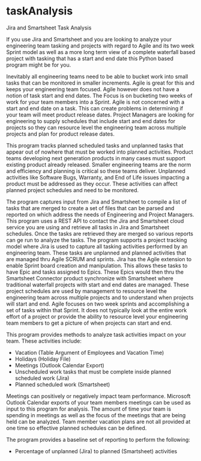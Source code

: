 # taskAnalysis
Jira and Smartsheet Task Analysis

If you use Jira and Smartsheet and you are looking to analyze your engineering team tasking and projects with regard to Agile and its two week Sprint model as well as a more long term view of a complete waterfall based project with tasking that has a start and end date this Python based program might be for you.  

Inevitably all engineering teams need to be able to bucket work into small tasks that can be monitored in smaller increments.  Agile is great for this and keeps your engineering team focused. Agile however does not have a notion of task start and end dates. The Focus is on bucketing two weeks of work for your team members into a Sprint. Agile is not concerned with a start and end date on a task.  This can create problems in determining if your team will meet product release dates.  Project Managers are looking for engineering to supply schedules that include start and end dates for projects so they can resource level the engineering team across multiple projects and plan for product release dates. 

This program tracks planned scheduled tasks and unplanned tasks that appear out of nowhere that must be worked into planned activities. Product teams developing next generation products in many cases must support existing product already released. Smaller engineering teams are the norm and efficiency and planning is critical so these teams deliver.  Unplanned activities like Software Bugs, Warranty, and End of Life issues impacting a product must be addressed as they occur.  These activities can affect planned project schedules and need to be monitored. 

The program captures input from Jira and Smartsheet to compile a list of tasks that are merged to create a set of files that can be parsed and reported on which address the needs of Engineering and Project Managers. This program uses a REST API to contact the Jira and Smartsheet cloud service you are using and retrieve all tasks in Jira and Smartsheet schedules. Once the tasks are retrieved they are merged so various reports can ge run to analyze the tasks. The program supports a project tracking model where Jira is used to capture all tasking activities performed by an engineering team.  These tasks are unplanned and planned activities that are managed thru Agile SCRUM and sprints.  Jira has the Agile extension to enable Sprint board creation and manipulation.  This allows these tasks to have Epic and tasks assigned to Epics.  These Epics would then thru the Smartsheet Connector product synchronize with Smartsheet where traditional waterfall projects with start and end dates are managed. These project schedules are used by management to resource level the engineering team across multiple projects and to understand when projects will start and end.  Agile focuses on two week sprints and accomplishing a set of tasks within that Sprint.  It does not typically look at the entire work effort of a project or provide the ability to resource level your engineering team members to get a picture of when projects can start and end.

This program provides methods to analyze task activities impact on your team.  These activities include:
- Vacation (Table Argument of Employees and Vacation Time)
- Holidays (Holiday File)
- Meetings (Outlook Calendar Export)
- Unscheduled work tasks that must be complete inside planned scheduled work (Jira)
- Planned scheduled work (Smartsheet)

Meetings can positively or negatively impact team performance.  Microsoft Outlook Calendar exports of your team members meetings can be used as input to this program for analysis.  The amount of time your team is spending in meetings as well as the focus of the meetings that are being held can be analyzed.  Team member vacation plans are not all provided at one time so effective planned schedules can be defined.

The program provides a baseline set of reporting to perform the following:
- Percentage of unplanned (Jira) to planned (Smartsheet) activities

